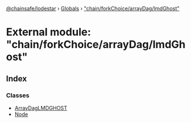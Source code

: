 [@chainsafe/lodestar](../README.md) › [Globals](../globals.md) › ["chain/forkChoice/arrayDag/lmdGhost"](_chain_forkchoice_arraydag_lmdghost_.md)

# External module: "chain/forkChoice/arrayDag/lmdGhost"

## Index

### Classes

* [ArrayDagLMDGHOST](../classes/_chain_forkchoice_arraydag_lmdghost_.arraydaglmdghost.md)
* [Node](../classes/_chain_forkchoice_arraydag_lmdghost_.node.md)
